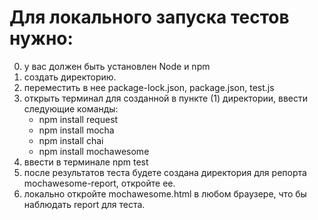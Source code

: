 # Для локального запуска тестов нужно:
  
  0. у вас должен быть установлен Node и npm
  1. создать директорию.
  2. переместить в нее package-lock.json, package.json, test.js
  3. открыть терминал для созданной в пункте (1) директории, ввести следующие команды:
        - npm install request
        - npm install mocha
        - npm install chai
        - npm install mochawesome
  4. ввести в терминале npm test
  5. после результатов теста будете создана директория для репорта mochawesome-report, откройте ее.
  6. локально откройте mochawesome.html в любом браузере, что бы наблюдать report для теста.

